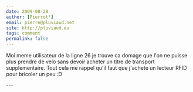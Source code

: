```yaml
---
date: 2009-08-28
author: [Pierrot²]
email: pierre@pluviaud.net
site: http://pluviaud.eu
tags: comment
permalink: false
---
```


<p>Moi meme utilisateur de la ligne 26 je trouve ca domage que l'on ne puisse plus prendre de velo sans devoir acheter un titre de transport supplementaire. Tout cela me rappel qu'il faut que j'achete un lecteur RFID pour bricoler un peu :D</p>
---